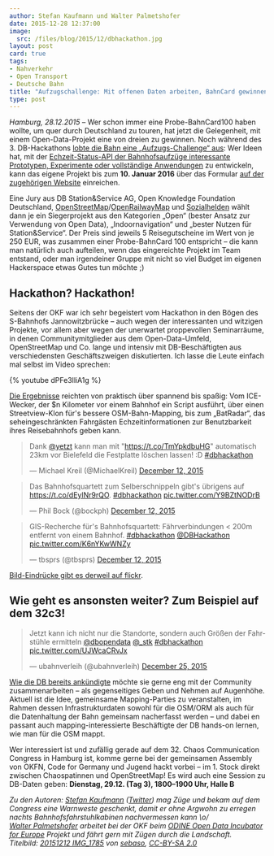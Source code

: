 ```yaml
---
author: Stefan Kaufmann und Walter Palmetshofer
date: 2015-12-28 12:37:00
image: 
  src: /files/blog/2015/12/dbhackathon.jpg
layout: post
card: true
tags:
- Nahverkehr
- Open Transport
- Deutsche Bahn
title: "Aufzugschallenge: Mit offenen Daten arbeiten, BahnCard gewinnen"
type: post
---
```


*Hamburg, 28.12.2015* – Wer schon immer eine Probe-BahnCard100 haben wollte, um quer durch Deutschland zu touren, hat jetzt die Gelegenheit, mit einem Open-Data-Projekt eine von dreien zu gewinnen. Noch während des 3. DB-Hackathons [lobte die Bahn eine „Aufzugs-Challenge“ aus](http://data.deutschebahn.com/blog/2015/12/22/hackathon-mindbox/): Wer Ideen hat, mit der [Echzeit-Status-API der Bahnhofsaufzüge interessante Prototypen, Experimente oder vollständige Anwendungen](https://www.mindboxberlin.com/index.php/contest.html) zu entwickeln, kann das eigene Projekt bis zum **10. Januar 2016** über das Formular [auf der zugehörigen Website](https://www.mindboxberlin.com/index.php/contest.html) einreichen.

Eine Jury aus DB Station&Service AG, Open Knowledge Foundation Deutschland, [OpenStreetMap](http://openstreetmap.de/)/[OpenRailwayMap](http://www.openrailwaymap.org/) und [Sozialhelden](http://sozialhelden.de/) wählt dann je ein Siegerprojekt aus den Kategorien „Open“ (bester Ansatz zur Verwendung von Open Data), „Indoornavigation“ und „bester Nutzen für Station&Service“. Der Preis sind jeweils 5 Reisegutscheine im Wert von je 250 EUR, was zusammen einer Probe-BahnCard 100 entspricht – die kann man natürlich auch aufteilen, wenn das eingereichte Projekt im Team entstand, oder man irgendeiner Gruppe mit nicht so viel Budget im eigenen Hackerspace etwas Gutes tun möchte ;)

## Hackathon? Hackathon!

Seitens der OKF war ich sehr begeistert vom Hackathon in den Bögen des S-Bahnhofs Jannowitzbrücke – auch wegen der interessanten und witzigen Projekte, vor allem aber wegen der unerwartet proppevollen Seminarräume, in denen Communitymitglieder aus dem Open-Data-Umfeld, OpenStreetMap und Co. lange und intensiv mit DB-Beschäftigten aus verschiedensten Geschäftszweigen diskutierten. Ich lasse die Leute einfach mal selbst im Video sprechen:

{% youtube dPFe3lliA1g %}

[Die Ergebnisse](https://hackdash.org/dashboards/dbhackatho) reichten von praktisch über spannend bis spaßig: Vom ICE-Wecker, der $n Kilometer vor einem Bahnhof ein Script ausführt, über einen Streetview-Klon für's bessere OSM-Bahn-Mapping, bis zum „BatRadar“, das seheingeschränkten Fahrgästen Echzeitinformationen zur Benutzbarkeit ihres Reisebahnhofs geben kann.

<blockquote class="twitter-tweet" lang="en"><p lang="de" dir="ltr">Dank <a href="https://twitter.com/yetzt">@yetzt</a> kann man mit &quot;<a href="https://t.co/TmYpkdbuHG">https://t.co/TmYpkdbuHG</a>&quot; automatisch 23km vor Bielefeld die Festplatte löschen lassen! :D <a href="https://twitter.com/hashtag/dbhackathon?src=hash">#dbhackathon</a></p>&mdash; Michael Kreil (@MichaelKreil) <a href="https://twitter.com/MichaelKreil/status/675683363487932416">December 12, 2015</a></blockquote>
<script async src="//platform.twitter.com/widgets.js" charset="utf-8"></script>

<blockquote class="twitter-tweet" lang="en"><p lang="de" dir="ltr">Das Bahnhofsquartett zum Selberschnippeln gibt&#39;s übrigens auf <a href="https://t.co/dEylNr9rQO">https://t.co/dEylNr9rQO</a>. <a href="https://twitter.com/hashtag/dbhackathon?src=hash">#dbhackathon</a> <a href="https://t.co/Y9BZtNODrB">pic.twitter.com/Y9BZtNODrB</a></p>&mdash; Phil Bock (@bockph) <a href="https://twitter.com/bockph/status/675656529459159041">December 12, 2015</a></blockquote>

<blockquote class="twitter-tweet" lang="en"><p lang="de" dir="ltr">GIS-Recherche für&#39;s Bahnhofsquartett: Fährverbindungen &lt; 200m entfernt von einem Bahnhof. <a href="https://twitter.com/hashtag/dbhackathon?src=hash">#dbhackathon</a> <a href="https://twitter.com/DBHackathon">@DBHackathon</a> <a href="https://t.co/K6nYKwWNZy">pic.twitter.com/K6nYKwWNZy</a></p>&mdash; tbsprs (@tbsprs) <a href="https://twitter.com/tbsprs/status/675609037564682241">December 12, 2015</a></blockquote>

[Bild-Eindrücke gibt es derweil auf flickr](https://www.flickr.com/photos/sebaso/sets/72157661931834709).

## Wie geht es ansonsten weiter? Zum Beispiel auf dem 32c3!

<blockquote class="twitter-tweet" lang="en"><p lang="de" dir="ltr">Jetzt kann ich nicht nur die Standorte, sondern auch Größen der Fahrstühle ermitteln <a href="https://twitter.com/dbopendata">@dbopendata</a> <a href="https://twitter.com/_stk">@_stk</a> <a href="https://twitter.com/hashtag/dbhackathon?src=hash">#dbhackathon</a> <a href="https://t.co/UJWcaCRvJx">pic.twitter.com/UJWcaCRvJx</a></p>&mdash; ubahnverleih (@ubahnverleih) <a href="https://twitter.com/ubahnverleih/status/680443225606373376">December 25, 2015</a></blockquote>

[Wie die DB bereits ankündigte](http://data.deutschebahn.com/blog/2015/12/07/aufzug-mindbox/) möchte sie gerne eng mit der Community zusammenarbeiten – als gegenseitiges Geben und Nehmen auf Augenhöhe. Aktuell ist die Idee, gemeinsame Mapping-Parties zu veranstalten, im Rahmen dessen Infrastrukturdaten sowohl für die OSM/ORM als auch für die Datenhaltung der Bahn gemeinsam nacherfasst werden – und dabei en passant auch mapping-interessierte Beschäftigte der DB hands-on lernen, wie man für die OSM mappt.

Wer interessiert ist und zufällig gerade auf dem 32. Chaos Communication Congress in Hamburg ist, komme gerne bei der gemeinsamen Assembly von OKFN, Code for Germany und Jugend hackt vorbei – im 1. Stock direkt zwischen Chaospatinnen und OpenStreetMap! Es wird auch eine Session zu DB-Daten geben: **Dienstag, 29.12. (Tag 3), 1800–1900 Uhr, Halle B**

*Zu den Autoren: [Stefan Kaufmann](http://stefan.bloggt.es/) ([Twitter](http://www.twitter.com/_stk)) mag Züge und bekam auf dem Congress eine Warnweste geschenkt, damit er ohne Argwohn zu erregen nachts Bahnhofsfahrstuhlkabinen nachvermessen kann \o/  
[Walter Palmetshofer](http://twitter.com/vavoida) arbeitet bei der OKF beim [ODINE Open Data Incubator for Europe](http://opendataincubator.eu/) Projekt und fährt gern mit Zügen durch die Landschaft.  
Titelbild: [20151212 IMG_1785](https://www.flickr.com/photos/sebaso/23775312172/in/album-72157661931834709/) von [sebaso](https://www.flickr.com/photos/sebaso/), [CC-BY-SA 2.0](https://creativecommons.org/licenses/by-sa/2.0/)*

